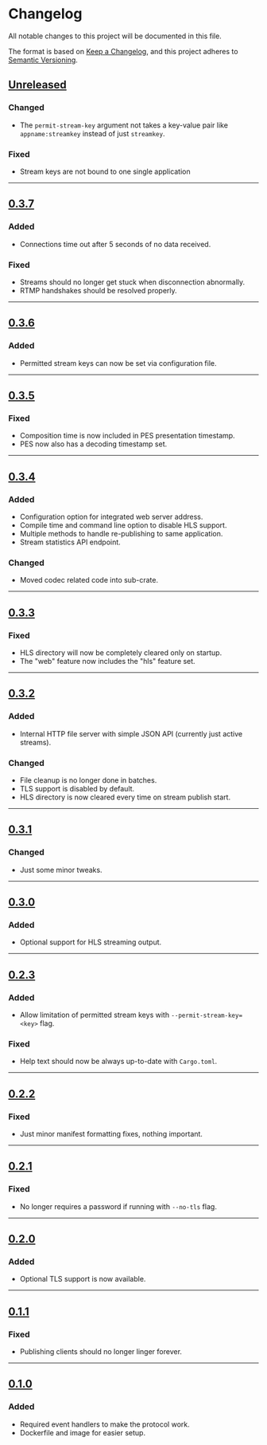 # Changelog

All notable changes to this project will be documented in this file.

The format is based on [Keep a Changelog](https://keepachangelog.com/en/1.0.0/),
and this project adheres to [Semantic Versioning](https://semver.org/spec/v2.0.0.html).


## [Unreleased]

### Changed
- The `permit-stream-key` argument not takes a key-value pair like
  `appname:streamkey` instead of just `streamkey`.

### Fixed
- Stream keys are not bound to one single application

---

## [0.3.7]

### Added
- Connections time out after 5 seconds of no data received.

### Fixed
- Streams should no longer get stuck when disconnection abnormally.
- RTMP handshakes should be resolved properly.

---

## [0.3.6]

### Added
- Permitted stream keys can now be set via configuration file.

---

## [0.3.5]

### Fixed
- Composition time is now included in PES presentation timestamp.
- PES now also has a decoding timestamp set.

---

## [0.3.4]

### Added
- Configuration option for integrated web server address.
- Compile time and command line option to disable HLS support.
- Multiple methods to handle re-publishing to same application.
- Stream statistics API endpoint.

### Changed
- Moved codec related code into sub-crate.

---

## [0.3.3]

### Fixed
- HLS directory will now be completely cleared only on startup.
- The "web" feature now includes the "hls" feature set.

---

## [0.3.2]

### Added
- Internal HTTP file server with simple JSON API (currently just active streams).

### Changed
- File cleanup is no longer done in batches.
- TLS support is disabled by default.
- HLS directory is now cleared every time on stream publish start.

---

## [0.3.1]

### Changed
- Just some minor tweaks.

---

## [0.3.0]

### Added
- Optional support for HLS streaming output.

---

## [0.2.3]

### Added
- Allow limitation of permitted stream keys with `--permit-stream-key=<key>` flag.

### Fixed
- Help text should now be always up-to-date with `Cargo.toml`.

---

## [0.2.2]

### Fixed
- Just minor manifest formatting fixes, nothing important.

---

## [0.2.1]

### Fixed
- No longer requires a password if running with `--no-tls` flag.

---

## [0.2.0]

### Added
- Optional TLS support is now available.

---

## [0.1.1]

### Fixed
- Publishing clients should no longer linger forever.

---

## [0.1.0]

### Added
- Required event handlers to make the protocol work.
- Dockerfile and image for easier setup.


<!-- links -->

[Unreleased]: https://gitlab.com/valeth/javelin/tree/develop
[0.3.7]: https://gitlab.com/valeth/javelin/tree/0.3.7
[0.3.6]: https://gitlab.com/valeth/javelin/tree/0.3.6
[0.3.5]: https://gitlab.com/valeth/javelin/tree/0.3.5
[0.3.4]: https://gitlab.com/valeth/javelin/tree/0.3.4
[0.3.3]: https://gitlab.com/valeth/javelin/tree/0.3.3
[0.3.2]: https://gitlab.com/valeth/javelin/tree/0.3.2
[0.3.1]: https://gitlab.com/valeth/javelin/tree/0.3.1
[0.3.0]: https://gitlab.com/valeth/javelin/tree/0.3.0
[0.2.3]: https://gitlab.com/valeth/javelin/tree/0.2.3
[0.2.2]: https://gitlab.com/valeth/javelin/tree/0.2.2
[0.2.1]: https://gitlab.com/valeth/javelin/tree/0.2.1
[0.2.0]: https://gitlab.com/valeth/javelin/tree/0.2.0
[0.1.1]: https://gitlab.com/valeth/javelin/tree/0.1.1
[0.1.0]: https://gitlab.com/valeth/javelin/tree/0.1.0
